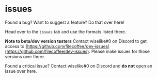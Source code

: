 # issues
Found a bug? Want to suggest a feature? Do that over here!

Head over to the `issues` tab and use the formats listed there.

**Note to beta/dev version testers** Contact wiselike#0 on Discord to get access to [https://github.com/filecoffee/dev-issues](https://github.com/filecoffee/dev-issues). Please make issues for those versions over there.

Found a critical issue? Contact wiselike#0 on Discord and **do not** open an issue over here.
